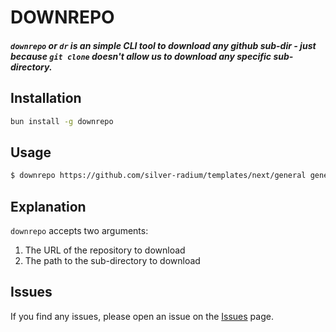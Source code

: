 # DOWNREPO

##### `downrepo` or `dr` is an simple CLI tool to download any github sub-dir - just because `git clone` doesn't allow us to download any specific sub-directory.

## Installation

```sh
bun install -g downrepo
```

## Usage

```sh
$ downrepo https://github.com/silver-radium/templates/next/general general
```

## Explanation

`downrepo` accepts two arguments:

1. The URL of the repository to download
2. The path to the sub-directory to download

## Issues

If you find any issues, please open an issue on the [Issues](https://github.com/silver-radium/downrepo/issues) page.
